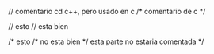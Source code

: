 // comentario cd c++, pero usado en c
/* comentario de c */

// esto // esta bien

/* esto /* no esta bien */ esta parte no estaria comentada */
